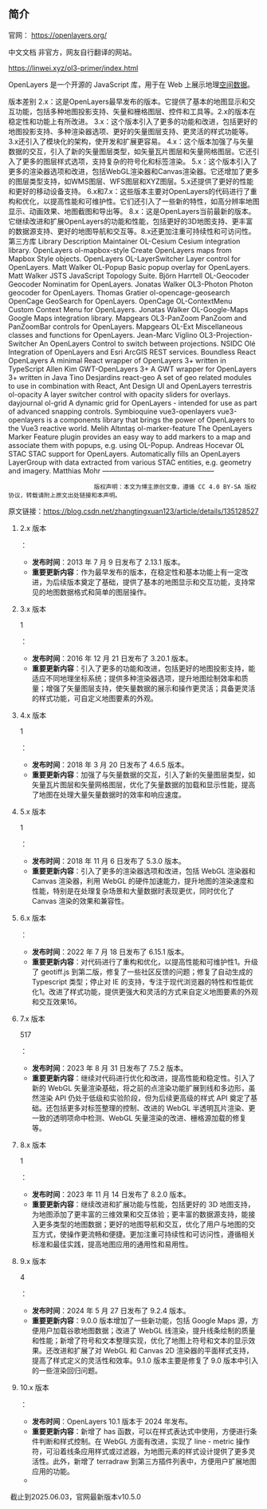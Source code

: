## 简介

官网： https://openlayers.org/



中文文档   非官方，网友自行翻译的网站。

 https://linwei.xyz/ol3-primer/index.html   



OpenLayers 是一个开源的 JavaScript 库，用于在 Web 上展示地理[空间数据](https://so.csdn.net/so/search?q=空间数据&spm=1001.2101.3001.7020)。

版本差别
2.x：这是OpenLayers最早发布的版本。它提供了基本的地图显示和交互功能，包括多种地图投影支持、矢量和栅格图层、控件和工具等。2.x的版本在稳定性和功能上有所改进。
3.x：这个版本引入了更多的功能和改进，包括更好的地图投影支持、多种渲染器选项、更好的矢量图层支持、更灵活的样式功能等。3.x还引入了模块化的架构，使开发和扩展更容易。
4.x：这个版本加强了与矢量数据的交互，引入了新的矢量图层类型，如矢量瓦片图层和矢量网格图层。它还引入了更多的图层样式选项，支持复杂的符号化和标签渲染。
5.x：这个版本引入了更多的渲染器选项和改进，包括WebGL渲染器和Canvas渲染器。它还增加了更多的图层类型支持，如WMS图层、WFS图层和XYZ图层。5.x还提供了更好的性能和更好的移动设备支持。
6.x和7.x：这些版本主要对OpenLayers的代码进行了重构和优化，以提高性能和可维护性。它们还引入了一些新的特性，如高分辨率地图显示、动画效果、地图截图和导出等。
8.x：这是OpenLayers当前最新的版本。它继续改进和扩展OpenLayers的功能和性能，包括更好的3D地图支持、更丰富的数据源支持、更好的地图导航和交互等。8.x还更加注重可持续性和可访问性。
第三方库
Library	Description	Maintainer
OL-Cesium	Cesium integration library.	OpenLayers
ol-mapbox-style	Create OpenLayers maps from Mapbox Style objects.	OpenLayers
OL-LayerSwitcher	Layer control for OpenLayers.	Matt Walker
OL-Popup	Basic popup overlay for OpenLayers.	Matt Walker
JSTS	JavaScript Topology Suite.	Björn Harrtell
OL-Geocoder	Geocoder Nominatim for OpenLayers.	Jonatas Walker
OL3-Photon	Photon geocoder for OpenLayers.	Thomas Gratier
ol-opencage-geosearch	OpenCage GeoSearch for OpenLayers.	OpenCage
OL-ContextMenu	Custom Context Menu for OpenLayers.	Jonatas Walker
OL-Google-Maps	Google Maps integration library.	Mapgears
OL3-PanZoom	PanZoom and PanZoomBar controls for OpenLayers.	Mapgears
OL-Ext	Miscellaneous classes and functions for OpenLayers.	Jean-Marc Viglino
OL3-Projection-Switcher	An OpenLayers Control to switch between projections.	NSIDC
Olé	Integration of OpenLayers and Esri ArcGIS REST services.	Boundless
React OpenLayers	A minimal React wrapper of OpenLayers 3+ written in TypeScript	Allen Kim
GWT-OpenLayers 3+	A GWT wrapper for OpenLayers 3+ written in Java	Tino Desjardins
react-geo	A set of geo related modules to use in combination with React, Ant Design UI and OpenLayers	terrestris
ol-opacity	A layer switcher control with opacity sliders for overlays.	dayjournal
ol-grid	A dynamic grid for OpenLayers - intended for use as part of advanced snapping controls.	Symbioquine
vue3-openlayers	vue3-openlayers is a components library that brings the power of OpenLayers to the Vue3 reactive world.	Melih Altıntaş
ol-marker-feature	The OpenLayers Marker Feature plugin provides an easy way to add markers to a map and associate them with popups, e.g. using OL-Popup.	Andreas Hocevar
OL STAC	STAC support for OpenLayers. Automatically fills an OpenLayers LayerGroup with data extracted from various STAC entities, e.g. geometry and imagery.	Matthias Mohr
————————————————

                            版权声明：本文为博主原创文章，遵循 CC 4.0 BY-SA 版权协议，转载请附上原文出处链接和本声明。

原文链接：https://blog.csdn.net/zhangtingxuan123/article/details/135128527



1. 2.x 版本

   ：

   - **发布时间**：2013 年 7 月 9 日发布了 2.13.1 版本。
   - **重要更新内容**：作为最早发布的版本，在稳定性和基本功能上有一定改进，为后续版本奠定了基础，提供了基本的地图显示和交互功能，支持常见的地图数据格式和简单的图层操作。

2. 3.x 版本

   1

   ：

   - **发布时间**：2016 年 12 月 21 日发布了 3.20.1 版本。
   - **重要更新内容**：引入了更多的功能和改进，包括更好的地图投影支持，能适应不同地理坐标系统；提供多种渲染器选项，提升地图绘制效率和质量；增强了矢量图层支持，使矢量数据的展示和操作更灵活；具备更灵活的样式功能，可自定义地图要素的外观。

3. 4.x 版本

   1

   ：

   - **发布时间**：2018 年 3 月 20 日发布了 4.6.5 版本。
   - **重要更新内容**：加强了与矢量数据的交互，引入了新的矢量图层类型，如矢量瓦片图层和矢量网格图层，优化了矢量数据的加载和显示性能，提高了地图在处理大量矢量数据时的效率和响应速度。

4. 5.x 版本

   1

   ：

   - **发布时间**：2018 年 11 月 6 日发布了 5.3.0 版本。
   - **重要更新内容**：引入了更多的渲染器选项和改进，包括 WebGL 渲染器和 Canvas 渲染器，利用 WebGL 的硬件加速能力，提升地图的渲染速度和性能，特别是在处理复杂场景和大量数据时表现更优，同时优化了 Canvas 渲染的效果和兼容性。

5. 6.x 版本

   ：

   - **发布时间**：2022 年 7 月 18 日发布了 6.15.1 版本。
   - **重要更新内容**：对代码进行了重构和优化，以提高性能和可维护性1。升级了 geotiff.js 到第二版，修复了一些社区反馈的问题；修复了自动生成的 Typescript 类型；停止对 IE 的支持，专注于现代浏览器的特性和性能优化1。改进了样式功能，提供更强大和灵活的方式来自定义地图要素的外观和交互效果16。

6. 7.x 版本

   517

   ：

   - **发布时间**：2023 年 8 月 31 日发布了 7.5.2 版本。
   - **重要更新内容**：继续对代码进行优化和改进，提高性能和稳定性。引入了新的 WebGL 矢量渲染基础，将之前的点渲染功能扩展到线和多边形，虽然渲染 API 仍处于低级和实验阶段，但为后续更高级的样式 API 奠定了基础。还包括更多对标签整理的控制、改进的 WebGL 半透明瓦片渲染、更一致的透明项命中检测、WebGL 矢量渲染的改进、栅格源加载的修复等。

7. 8.x 版本

   1

   ：

   - **发布时间**：2023 年 11 月 14 日发布了 8.2.0 版本。
   - **重要更新内容**：继续改进和扩展功能与性能，包括更好的 3D 地图支持，为地图添加了更丰富的三维效果和交互体验；更丰富的数据源支持，能接入更多类型的地图数据；更好的地图导航和交互，优化了用户与地图的交互方式，使操作更流畅和便捷。更加注重可持续性和可访问性，遵循相关标准和最佳实践，提高地图应用的通用性和易用性。

8. 9.x 版本

   4

   ：

   - **发布时间**：2024 年 5 月 27 日发布了 9.2.4 版本。
   - **重要更新内容**：9.0.0 版本增加了一些新功能，包括 Google Maps 源，方便用户加载谷歌地图数据；改进了 WebGL 线渲染，提升线条绘制的质量和性能；新增了符号和文本整理实现，优化了地图上符号和文本的显示效果。还改进和扩展了对 WebGL 和 Canvas 2D 渲染器的平面样式支持，提高了样式定义的灵活性和效率。9.1.0 版本主要是修复了 9.0 版本中引入的一些渲染回归问题。

9. 10.x 版本

   ：

   - **发布时间**：OpenLayers 10.1 版本于 2024 年发布。
   - **重要更新内容**：新增了 has 函数，可以在样式表达式中使用，方便进行条件判断和样式控制。在 WebGL 方面有改进，实现了 line - metric 操作符，可沿着线条应用样式或过滤器，为地图元素的样式设计提供了更多灵活性。此外，新增了 terradraw 到第三方插件列表中，方便用户扩展地图应用的功能。
   - 



​    截止到2025.06.03，官网最新版本v10.5.0















